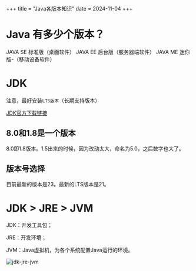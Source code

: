 +++
title = "Java各版本知识"
date = 2024-11-04
+++

# Java 有多少个版本？

JAVA SE 标准版（桌面软件）
JAVA EE 后台版（服务器端软件）
JAVA ME 迷你版-（移动设备软件）

# JDK
注意，最好安装`LTS版本`（长期支持版本）

[JDK官方下载链接](https://www.oracle.com/cn/java/technologies/downloads/)

## 8.0和1.8是一个版本
8.0即1.8版本。1.5出来的时候，因为改动太大，命名为5.0，之后数字也大了。

## 版本号选择
目前最新的版本是23。最新的LTS版本是21。

# JDK > JRE > JVM

JDK：开发工具包；

JRE：开发环境；

JVM：Java虚拟机，为各个系统配置Java运行的环境。

![jdk-jre-jvm](https://linxz-aliyun.oss-cn-shenzhen.aliyuncs.com/images/Pasted%20Graphic%204.png)


